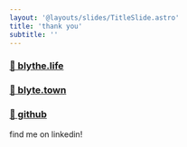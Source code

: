 ```yaml
---
layout: '@layouts/slides/TitleSlide.astro'
title: 'thank you'
subtitle: ''
---
```

### [🔗 blythe.life](https://blythe.life)

### [🔗 blyte.town](https://blyte.town)

### [🔗 github](https://github.com/bkwhite)

find me on linkedin!
